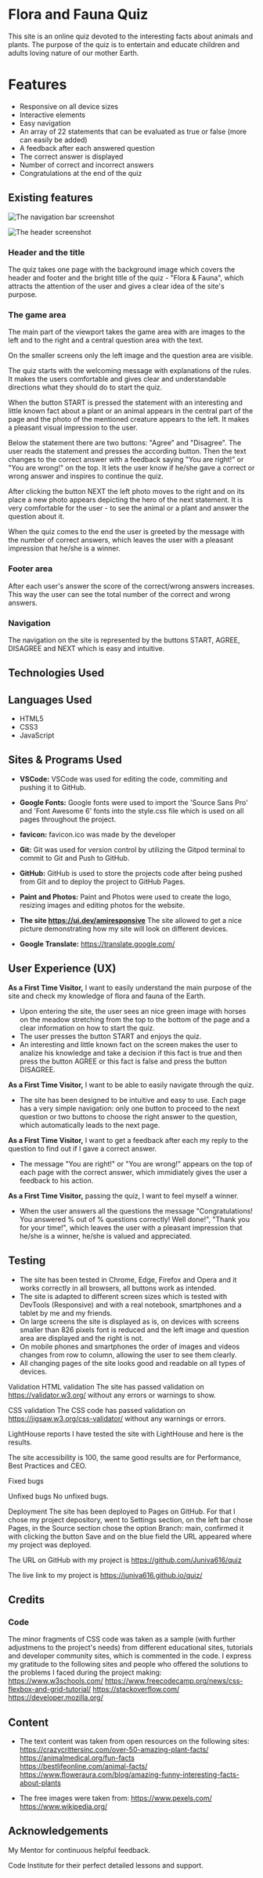  # Flora and Fauna Quiz
This site is an online quiz devoted to the interesting facts about animals and plants. The purpose of the quiz is to entertain and educate children and adults loving nature of our mother Earth.
 
# Features
- Responsive on all device sizes
- Interactive elements
- Easy navigation
- An array of 22 statements that can be evaluated as true or false (more can easily be added)
- A feedback after each answered question
- The correct answer is displayed
- Number of correct and incorrect answers
- Congratulations at the end of the quiz

## Existing features
 ![The navigation bar screenshot](https://juniva616.github.io/milestone-1/readme-files/scr-navbar.png)

![The header screenshot](https://juniva616.github.io/readme-files/md-header.png)
### Header and the title

The quiz takes one page with the background image which covers the header and footer and the bright title of the quiz - "Flora & Fauna", which attracts the attention of the user and gives a clear idea of the site's purpose.

### The game area

The main part of the viewport takes the game area with are images to the left and to the right and a central question area with the text.

On the smaller screens only the left image and the question area are visible.


The quiz starts with the welcoming message with explanations of the rules. It makes the users comfortable and gives clear and understandable directions what they should do to start the quiz.

When the button START is pressed the statement with an interesting and little known fact about a plant or an animal appears in the central part of the page and the photo of the mentioned creature appears to the left. It makes a pleasant visual impression to the user.

 Below  the statement there are two buttons: "Agree" and "Disagree". The user reads the statement and presses the according button.  Then the text changes to the correct answer with a feedback saying "You are right!" or "You are wrong!" on the top. It lets the user know if he/she gave a correct or wrong answer and inspires to continue the quiz. 

 After clicking the button NEXT the left photo moves to the right and on its place a new photo appears depicting the hero of the next statement. It is very comfortable for the user - to see the animal or a plant and answer the question about it.

When the quiz comes to the end the user is greeted by the message with the number of correct answers, which leaves the user with a pleasant impression that he/she is a winner.

 ### Footer area

 After each user's answer the score of the correct/wrong answers increases. This way the user can see the total number of the correct and wrong answers.

### Navigation

The navigation on the site is represented by the buttons START, AGREE, DISAGREE and NEXT which is easy and intuitive. 

## Technologies Used
## Languages Used
- HTML5
- CSS3
- JavaScript

## Sites & Programs Used
- **VSCode:**
VSCode was used for editing the code, commiting and pushing it to GitHub.

- **Google Fonts:**
Google fonts were used to import the 'Source Sans Pro' and 'Font Awesome 6' fonts into the style.css file which is used on all pages throughout the project.

- **favicon:**
favicon.ico was made by the developer

- **Git:**
Git was used for version control by utilizing the Gitpod terminal to commit to Git and Push to GitHub.

- **GitHub:**
GitHub is used to store the projects code after being pushed from Git and to deploy the project to GitHub Pages.

- **Paint and Photos:**
Paint and Photos were used to create the logo, resizing images and editing photos for the website.

- **The site https://ui.dev/amiresponsive**
The site allowed to get a nice picture demonstrating how my site will look on different devices.

- **Google Translate:**
https://translate.google.com/

## User Experience (UX)
**As a First Time Visitor,** I want to easily understand the main purpose of the site and check my knowledge of flora and fauna of the Earth.
- Upon entering the site, the user sees an nice green image with horses on the meadow stretching from the top to the bottom of the page and a clear information on how to start the quiz. 
- The user  presses the button START and enjoys the quiz.
- An interesting and little known fact on the screen makes the user to analize his knowledge 
and take a decision if this fact is true and then press the button AGREE or this fact is false and press the button DISAGREE.


**As a First Time Visitor,** I want to be able to easily navigate through the quiz.
- The site has been designed to be intuitive and easy to use. Each page has a very simple navigation: only one button to proceed to the next question or two buttons to choose the right answer to the question, which automatically
leads to the next page. 
 
**As a First Time Visitor,** I want to get a feedback after each my reply to the question to find out if I gave a correct answer.

- The message "You are right!" or "You are wrong!" appears on the top of each page with the correct answer, which immidiately gives the user a feedback to his action.
 
 **As a First Time Visitor,** passing the quiz, I want to feel myself a winner.
 - When the user answers all the questions the message "Congratulations! You answered % out of % questions correctly! Well done!",   "Thank you for your time!", which leaves the user with a pleasant impression that he/she is a winner, he/she is valued and appreciated.

## Testing
- The site has been tested in Chrome, Edge, Firefox and Opera and it works correctly in all browsers, all buttons work as intended.
- The site is adapted to different screen sizes which is tested with DevTools (Responsive) and with a real notebook, smartphones and a tablet by me and my friends. 
- On large screens the site is displayed as is, on devices with screens smaller than 826 pixels font is reduced and the left image and question area are displayed and the right is not.
- On mobile phones and smartphones the order of images and videos changes from row to column, allowing the user to see them clearly.
- All changing pages of the site looks good and readable on all types of devices.

Validation
HTML validation
The site has passed validation on https://validator.w3.org/ without any errors or warnings to show.

CSS validation
The CSS code has passed validation on https://jigsaw.w3.org/css-validator/ without any warnings or errors.


LightHouse reports
I have tested the site with LightHouse and here is the results.

The site accessibility is 100, the same good results are for Performance, Best Practices and CEO.

Fixed bugs
 
 
Unfixed bugs
No unfixed bugs.

Deployment
The site has been deployed to Pages on GitHub. For that I chose my project depository, went to Settings section, on the left bar chose Pages, in the Source section chose the option Branch: main, confirmed it with clicking the button Save and on the blue field the URL appeared where my project was deployed.

The URL on GitHub with my project is https://github.com/Juniva616/quiz

The live link to my project is https://juniva616.github.io/quiz/

## Credits
### Code
The minor fragments of CSS code was taken as a sample (with further adjustmens to the project's needs) from different educational sites, tutorials and developer community sites, which is commented in the code.
I express my gratitude to the following sites and people who offered the solutions to the problems I faced during the project making:
https://www.w3schools.com/
https://www.freecodecamp.org/news/css-flexbox-and-grid-tutorial/
https://stackoverflow.com/
https://developer.mozilla.org/


 
## Content
- The text content was taken from open resources on the following sites:
 https://crazycrittersinc.com/over-50-amazing-plant-facts/     
 https://animalmedical.org/fun-facts    
 https://bestlifeonline.com/animal-facts/ 
 https://www.floweraura.com/blog/amazing-funny-interesting-facts-about-plants
     
- The free images were taken from:
 https://www.pexels.com/
 https://www.wikipedia.org/

## Acknowledgements
My Mentor for continuous helpful feedback.

Code Institute for their perfect detailed lessons and support.

 